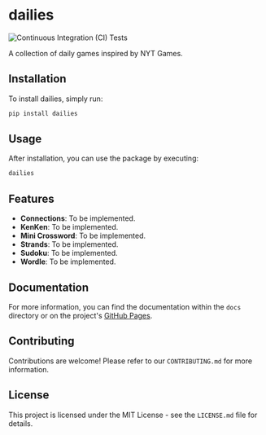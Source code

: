 # dailies

![Continuous Integration (CI) Tests](https://github.com/unkokaeru/dailies/actions/workflows/continuous_integration.yml/badge.svg)

A collection of daily games inspired by NYT Games.

## Installation

To install dailies, simply run:

```bash
pip install dailies
```

## Usage

After installation, you can use the package by executing:

```bash
dailies
```

## Features

- **Connections**: To be implemented.
- **KenKen**: To be implemented.
- **Mini Crossword**: To be implemented.
- **Strands**: To be implemented.
- **Sudoku**: To be implemented.
- **Wordle**: To be implemented.

## Documentation
For more information, you can find the documentation within the `docs` directory or on the project's [GitHub Pages](https://unkokaeru.github.io/dailies/).

## Contributing

Contributions are welcome! Please refer to our `CONTRIBUTING.md` for more information.

## License

This project is licensed under the MIT License - see the `LICENSE.md` file for details.
